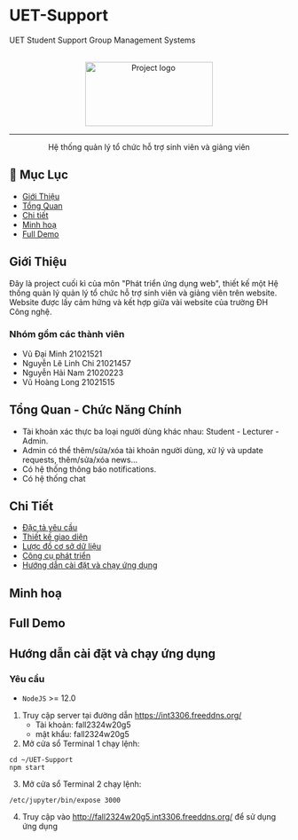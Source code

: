 # UET-Support

UET Student Support Group Management Systems

<p align="center">
  <br>
  <img width=230px height=116px  src="" alt="Project logo">

</p>

---

<p align="center"> Hệ thống quản lý tổ chức hỗ trợ sinh viên và giảng viên
    <br>
</p>

## 📝 Mục Lục

- [Giới Thiệu](#Giới-Thiệu)
- [Tổng Quan](#Tổng-Quan---Chức-Năng-Chính)
- [Chi tiết](#Chi-tiết)
- [Minh hoạ](#Minh-hoạ)
- [Full Demo](#full-demo)

## Giới Thiệu

Đây là project cuối kì của môn "Phát triển ứng dụng web", thiết kế một Hệ thống quản lý quản lý tổ chức hỗ trợ sinh viên và giảng viên trên website. Website được lấy cảm hứng và kết hợp giữa vài website của trường ĐH Công nghệ.

### Nhóm gồm các thành viên

- Vũ Đại Minh 21021521
- Nguyễn Lê Linh Chi 21021457
- Nguyễn Hải Nam 21020223
- Vũ Hoàng Long 21021515

## Tổng Quan - Chức Năng Chính

- Tài khoản xác thực ba loại người dùng khác nhau: Student - Lecturer - Admin.
- Admin có thể thêm/sửa/xóa tài khoản người dùng, xử lý và update requests, thêm/sửa/xóa news...
- Có hệ thống thông báo notifications.
- Có hệ thống chat

## Chi Tiết

- [Đặc tả yêu cầu](https://docs.google.com/spreadsheets/d/1DhNEjYQtH2ATCYq_AK6OIxIxEMC-rLdmbGcPUtDt5VM/edit)
- [Thiết kế giao diện]()
- [Lược đồ cơ sở dữ liệu](https://drive.google.com/file/d/1fI8ovU3r6wAMqzpdfqutZcZGncCVh0_-/view)
- [Công cụ phát triển]()
- [Hướng dẫn cài đặt và chạy ứng dụng](/docs/installationAndRun.md)

## Minh hoạ
<!-- | login screen                                        | Courses Screen                          |
| ----------------------------                        | ----------------------------------------|
| ![login screen][ref-login]                          | ![courses screen][ref-courses-screen]   |
| Lectures Screen                                     | Modules Screen                          |
| ![lectures screen][ref-lectures-screen]             | ![modules screen][ref-modules-screen]   |
| Assessment Creation Screen                          | Assessment View Screen                  |
| ![Assessment Creation][ref-assessment-creation]     | ![Assessment View][ref-assessment-view] |
| Exam taking Screen                                  | Grading Screen                          |
| ![Exam taking Screen][ref-exam-taking-screen]       | ![Grading Screen][ref-grading-screen]   |
| Grade Book Screen                                   | Course Settings Screen                  | 
| ![Grade Book Screen][ref-grade-book-screen]         | ![Course Settings Screen][ref-course-settings-screen] | -->

## Full Demo

## Hướng dẫn cài đặt và chạy ứng dụng

### Yêu cầu 
- `NodeJS` >= 12.0

1. Truy cập server tại đường dẫn https://int3306.freeddns.org/
   - Tài khoản: fall2324w20g5
   - mật khẩu: fall2324w20g5
2. Mở cửa sổ Terminal 1 chạy lệnh:
```
cd ~/UET-Support
npm start
```
3. Mở cửa sổ Terminal 2 chạy lệnh:
```
/etc/jupyter/bin/expose 3000
```
4. Truy cập vào http://fall2324w20g5.int3306.freeddns.org/ để sử dụng ứng dụng
